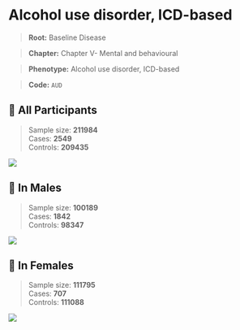 # Alcohol use disorder, ICD-based

> **Root:** Baseline Disease  

> **Chapter:** Chapter V- Mental and behavioural  

> **Phenotype:** Alcohol use disorder, ICD-based  

> **Code:** `AUD`

## 🧪 All Participants  
> Sample size: **211984**  
> Cases: **2549**  
> Controls: **209435**
<img src="/Disease/Figures/ALL/Incidence/AUD.png"/>
<CsvTable src="/Disease_Data/ALL/Incidence/COX_AUD.csv" label="🔍 View full results" />

## 👨 In Males  
> Sample size: **100189**  
> Cases: **1842**  
> Controls: **98347**
<img src="/Disease/Figures/Male/Incidence/AUD.png"/>
<CsvTable src="/Disease_Data/Male/Incidence/COX_AUD.csv" label="🔍 View full results" />

## 👩 In Females  
> Sample size: **111795**  
> Cases: **707**  
> Controls: **111088**
<img src="/Disease/Figures/Female/Incidence/AUD.png"/>
<CsvTable src="/Disease_Data/Female/Incidence/COX_AUD.csv" label="🔍 View full results" />
